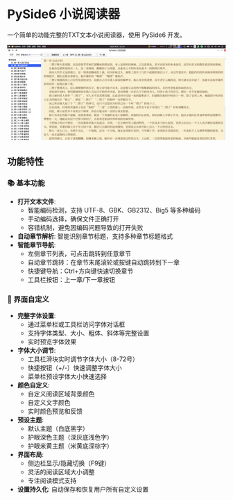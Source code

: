 # PySide6 小说阅读器

一个简单的功能完整的TXT文本小说阅读器，使用 PySide6 开发。

![Screenshot_2025-08-05_11:16:55.png](Screenshot_2025-08-05_11:16:55.png)

## 功能特性

### 📚 基本功能
- **打开文本文件**: 
  - 智能编码检测，支持 UTF-8、GBK、GB2312、Big5 等多种编码
  - 手动编码选择，确保文件正确打开
  - 容错机制，避免因编码问题导致的打开失败
- **自动章节解析**: 智能识别章节标题，支持多种章节标题格式
- **智能章节导航**: 
  - 左侧章节列表，可点击跳转到任意章节
  - 自动章节跳转：在章节末尾滚轮或按键自动跳转到下一章
  - 快捷键导航：Ctrl+方向键快速切换章节
  - 工具栏按钮：上一章/下一章按钮

### 🎨 界面自定义
- **完整字体设置**: 
  - 通过菜单栏或工具栏访问字体对话框
  - 支持字体类型、大小、粗体、斜体等完整设置
  - 实时预览字体效果
- **字体大小调节**: 
  - 工具栏滑块实时调节字体大小（8-72号）
  - 快捷按钮（+/-）快速调整字体大小
  - 菜单栏预设字体大小快速选择
- **颜色自定义**: 
  - 自定义阅读区域背景颜色
  - 自定义文字颜色
  - 实时颜色预览和反馈
- **预设主题**: 
  - 默认主题（白底黑字）
  - 护眼深色主题（深灰底浅色字）
  - 护眼米黄主题（米黄底深棕字）
- **界面布局**: 
  - 侧边栏显示/隐藏切换（F9键）
  - 灵活的阅读区域大小调整
  - 专注阅读模式支持
- **设置持久化**: 自动保存和恢复用户所有自定义设置

